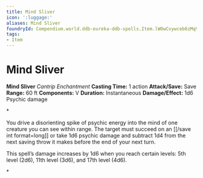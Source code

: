 ```yaml
---
title: Mind Sliver
icon: ':luggage:'
aliases: Mind Sliver
foundryId: Compendium.world.ddb-eureka-ddb-spells.Item.lWOwCvywceb6zMqV
tags:
- Item
---
```


# Mind Sliver

**Mind Sliver**
_Cantrip Enchantment_
**Casting Time:** 1 action
**Attack/Save:** Save
**Range:** 60 ft
**Components:** V
**Duration:** Instantaneous
**Damage/Effect:** 1d6 Psychic damage

*<p>You drive a disorienting spike of psychic energy into the mind of one creature you can see within range. The target must succeed on an [[/save int format=long]] or take 1d6 psychic damage and subtract 1d4 from the next saving throw it makes before the end of your next turn.

This spell’s damage increases by 1d6 when you reach certain levels: 5th level (2d6), 11th level (3d6), and 17th level (4d6).</p>*